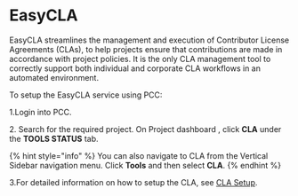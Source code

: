 # EasyCLA

​[​](https://circleci.com/gh/communitybridge/easycla)EasyCLA streamlines the management and execution of Contributor License Agreements (CLAs), to help projects ensure that contributions are made in accordance with project policies. It is the only CLA management tool to correctly support both individual and corporate CLA workflows in an automated environment.

To setup the EasyCLA service using PCC:

1.Login into PCC.

2\. Search for the required project. On Project dashboard , click **CLA** under the **TOOLS STATUS** tab.

{% hint style="info" %}
You can also navigate to CLA from the Vertical Sidebar navigation menu. Click **Tools** and then select **CLA**.&#x20;
{% endhint %}

3.For detailed information on how to setup the CLA, see [CLA Setup](https://docs.linuxfoundation.org/lfx/easycla/v2-current/project-managers/create-new-cla-group).

​
